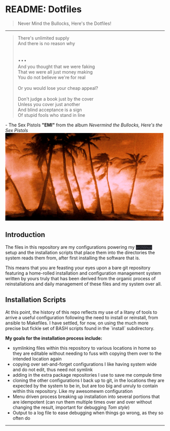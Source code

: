 # README: Dotfiles

<blockquote> Never Mind the Bullocks, Here's the Dotfiles!</blockquote> 
<hr/>
<blockquote>
There's unlimited supply <br/>
And there is no reason why <br/>
<br/>
<span style="font-size:2rem">...</span>
<br/> 
And you thought that we were faking <br/>
That we were all just money making <br/>
You do not believe we're for real <br/>
<br/>
Or you would lose your cheap appeal? <br/>
<br/>
Don't judge a book just by the cover <br/>
Unless you cover just another <br/>
And blind acceptance is a sign <br/>
Of stupid fools who stand in line <br />
</blockquote>
<figcaption> - The Sex Pistols <b>"EMI"</b> from the album <cite>Nevermind the Bullocks, Here's the Sex Pistols</cite></figcaption>

<img src=".github/assets/dreams.gif" alt="pictoral representation of the state of the repository at any given moment depicting palm trees engulfed in flames due to nearby nuclear testing" />

<h2>Introduction</h2>

<p>The files in this repository are my configurations powering my <span style="background-color:#1d1e22; color: #555566; font-size:85%;">archlinux</span> setup and the installation scripts that place them into the directories the system reads them from, after first installing the software that is.</p>

<p>This means that you are feasting your eyes upon a bare git repository featuring a home-rolled installation and configuration management system written by yours truly that has been derived from the organic process of reinstallations and daily management of these files and my system over all. </p>

<h2> Installation Scripts </h2>
<p>At this point, the history of this repo reflects my use of a litany of tools to arrive a useful configuration following the need to install or reinstall, from ansible to Makefiles. I have settled, for now, on using the much more precise but fickle set of BASH scripts found in the `install` subdirectory.</p>

<b>My goals for the installation process include:</b>

<ul>
<li>symlinking files within this repository to various locations in home so they are editable without needing to fuss with copying them over to the intended location again</li>
<li>copying over set-and-forget configurations I like having system wide and do not edit, thus need not symlink</li>
<li>adding in the extra package repositories I use to save me compule time</li>
<li>cloning the other configurations I back up to git, in the locations they are expected by the system to be in, but are too big and unruly to contain within this repository. Like my awesomewm configuration </li>
<li>Menu driven process breaking up installation into several portions that are idempotent (can run them multiple times over and over without changing the result, important for debugging <i>Tom style</i>)</li>
<li>Output to a log file to ease debugging when things go wrong, as they so often do </li>
</ul>

<hr/>

<h2></h2>
